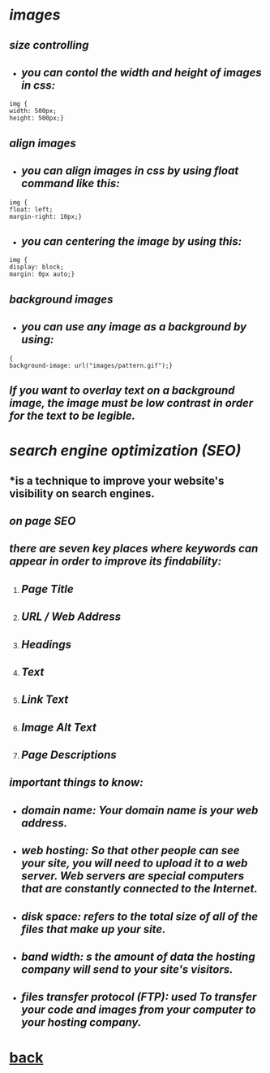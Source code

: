 # *images*
## *size controlling*
+ ## *you can contol the width and height of images in css:*

```
img { 
width: 500px; 
height: 500px;} 

```

## *align images*
+ ## *you can align images in css by using float command like this:*

```
img {
float: left;
margin-right: 10px;}
```

+ ## *you can centering the image by using this:*

```
img { 
display: block; 
margin: 0px auto;}
```

## *background images*
+ ## *you can use any image as a background by using:*

```
{
background-image: url("images/pattern.gif");}
```

## *If you want to overlay text on a background image, the image must be low contrast in order for the text to be legible.*



# *search engine optimization (SEO)*
## *is a technique to improve your website's visibility on search engines.

## *on page SEO*
## *there are seven key places where keywords can appear in order to improve its findability:*
1. ## *Page Title*
2. ## *URL / Web Address*
3. ## *Headings*
4. ## *Text*
5. ## *Link Text*
6. ## *Image Alt Text*
7. ## *Page Descriptions*

## *important things to know:*
+ ## *domain name: Your domain name is your web address.*
+ ## *web hosting: So that other people can see your site, you will need to upload it to a web server. Web servers are special computers that are constantly connected to the Internet.*
+ ## *disk space: refers to the total size of all of the files that make up your site.*
+ ## *band width: s the amount of data the hosting company will send to your site's visitors.*
+ ## *files transfer protocol (FTP): used To transfer your code and images from your computer to your hosting company.*









# [back](../README.md)
